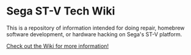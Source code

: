 # Sega ST-V Tech Wiki

This is a repository of information intended for doing repair, homebrew software development, or hardware hacking on Sega's ST-V platform.

[Check out the Wiki for more information!](https://github.com/charlesmacd/Sega-ST-V-Tech-Wiki/wiki)
